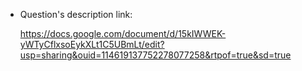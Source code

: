 + Question's description link:

    https://docs.google.com/document/d/15kIWWEK-yWTyCflxsoEykXLt1C5UBmLt/edit?usp=sharing&ouid=114619137752278077258&rtpof=true&sd=true